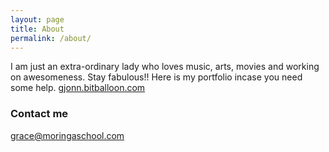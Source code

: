 ```yaml
---
layout: page
title: About
permalink: /about/
---
```


I am just an extra-ordinary lady who loves music, arts, movies and working on awesomeness. Stay fabulous!!
Here is my portfolio incase you need some help. [gjonn.bitballoon.com](gjonn.bitballoon.com)

### Contact me

[grace@moringaschool.com](mailto:grace@moringaschool.com)
